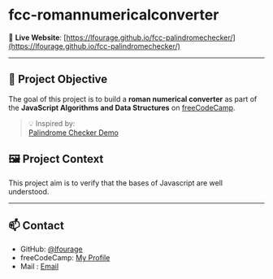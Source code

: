 # fcc-romannumericalconverter
🔗 **Live Website**: [https://lfourage.github.io/fcc-palindromechecker/](https://lfourage.github.io/fcc-palindromechecker/)

---

## 🎯 Project Objective

The goal of this project is to build a **roman numerical converter** as part of the **JavaScript Algorithms and Data Structures** on [freeCodeCamp](https://www.freecodecamp.org/).

> 💡 Inspired by:  
[Palindrome Checker Demo](https://palindrome-checker.freecodecamp.rocks/)

## 🖼️ Project Context

This project aim is to verify that the bases of Javascript are well understood.

---

## 📫 Contact

- GitHub: [@lfourage](https://github.com/lfourage)  
- freeCodeCamp: [My Profile](https://www.freecodecamp.org/lfourage)
- Mail : [Email](ludogriph@gmail.com)

